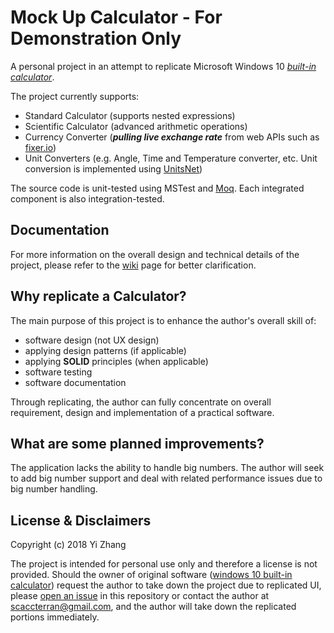 # Mock Up Calculator - For Demonstration Only

A personal project in an attempt to replicate Microsoft Windows 10 [_built-in calculator_][microsoft calculator support].

The project currently supports:

  * Standard Calculator (supports nested expressions)
  * Scientific Calculator (advanced arithmetic operations)
  * Currency Converter (**_pulling live exchange rate_** from web APIs such as [fixer.io])
  * Unit Converters (e.g. Angle, Time and Temperature converter, etc. Unit conversion is implemented using [UnitsNet])
  
The source code is unit-tested using MSTest and [Moq]. Each integrated component is also integration-tested. 

## Documentation

For more information on the overall design and technical details of the project, please refer to the [wiki][wiki page] page for better clarification.

## Why replicate a Calculator?

The main purpose of this project is to enhance the author's overall skill of:

  * software design (not UX design)
  * applying design patterns (if applicable)
  * applying **SOLID** principles (when applicable)
  * software testing
  * software documentation
  
Through replicating, the author can fully concentrate on overall requirement, design and implementation of a practical software. 

## What are some planned improvements?

The application lacks the ability to handle big numbers. The author will seek to add big number support and deal with related performance issues due to big number handling.

## License & Disclaimers

Copyright (c) 2018 Yi Zhang

The project is intended for personal use only and therefore a license is not provided. Should the owner of original software ([windows 10 built-in calculator][microsoft calculator support]) request the author to take down the project due to replicated UI, please [open an issue][issue page] in this repository or contact the author at scaccterran@gmail.com, and the author will take down the replicated portions immediately.

[microsoft calculator support]: https://support.microsoft.com/en-ca/help/4026389/windows-calculator-in-windows-10 "Link to official page"
[wiki page]: https://github.com/YiZhang-Paul/Mock_Up_Calculator/wiki "Wiki"
[issue page]: https://github.com/YiZhang-Paul/Mock_Up_Calculator/issues "Open Issue"
[fixer.io]: https://fixer.io/ "fixer"
[UnitsNet]: https://github.com/angularsen/UnitsNet "UnitsNet"
[Moq]: https://github.com/moq/moq4
